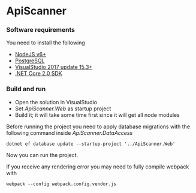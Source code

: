 # ApiScanner

### Software requirements
You need to install the following
- [NodeJS v6+](https://nodejs.org/en/download/)
- [PostgreSQL](https://www.postgresql.org/download/)
- [VisualStudio 2017 update 15.3+](https://www.visualstudio.com/downloads/)
- [.NET Core 2.0 SDK](https://dot.net/core)

### Build and run
- Open the solution in VisualStudio
- Set _ApiScanner.Web_ as startup project
- Build it; it will take some time first since it will get all node modules

Before running the project you need to apply database migrations with the following command inside _ApiScanner.DataAccess_

`dotnet ef database update --startup-project '../ApiScanner.Web'`

Now you can run the project.

If you receive any rendering error you may need to fully compile webpack with

`webpack --config webpack.config.vendor.js`
